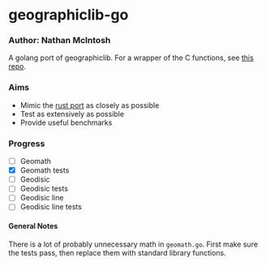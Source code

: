 # geographiclib-go
### Author: Nathan McIntosh
A golang port of geographiclib. For a wrapper of the C functions, see [this repo](https://pkg.go.dev/github.com/ruiaylin/pgparser/types/geo/geographiclib).

### Aims
 - Mimic the [rust port](https://github.com/georust/geographiclib-rs) as closely as possible
 - Test as extensively as possible
 - Provide useful benchmarks

### Progress
- [ ] Geomath
- [X] Geomath tests
- [ ] Geodisic
- [ ] Geodisic tests
- [ ] Geodisic line
- [ ] Geodisic line tests

#### General Notes
There is a lot of probably unnecessary math in `geomath.go`. First make sure the tests pass, then replace them with standard library functions.
